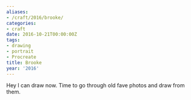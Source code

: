 ```yaml
---
aliases:
- /craft/2016/brooke/
categories:
- craft
date: 2016-10-21T00:00:00Z
tags:
- drawing
- portrait
- Procreate
title: Brooke
year: '2016'
---
```

Hey I can draw now. Time to go through old fave photos and draw from them.
